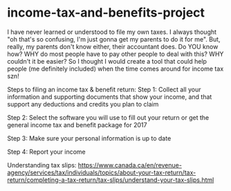 # income-tax-and-benefits-project
I have never learned or understood to file my own taxes. I always thought "oh that's so confusing, I'm just gonna get my parents to do it for me". But, really, my parents don't know either, their accountant does. Do YOU know how? WHY do most people have to pay other people to deal with this? WHY couldn't it be easier? So I thought I would create a tool that could help people (me definitely included) when the time comes around for income tax szn!

Steps to filing an income tax & benefit return:
Step 1: Collect all your information and supporting documents that show your income, and that support any deductions and credits you plan to claim

Step 2: Select the software you will use to fill out your return or get the general income tax and benefit package for 2017

Step 3: Make sure your personal information is up to date

Step 4: Report your income



Understanding tax slips:
https://www.canada.ca/en/revenue-agency/services/tax/individuals/topics/about-your-tax-return/tax-return/completing-a-tax-return/tax-slips/understand-your-tax-slips.html
